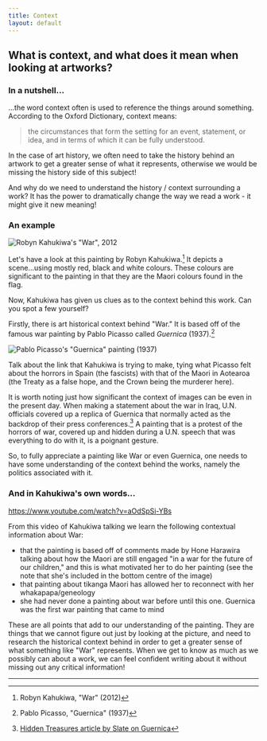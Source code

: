 ```yaml
---
title: Context
layout: default
---
```


## What is context, and what does it mean when looking at artworks?

### In a nutshell...

...the word context often is used to reference the things around something. According to the Oxford Dictionary, context means:

>the circumstances that form the setting for an event, statement, or idea, and in terms of which it can be fully understood.

In the case of art history, we often need to take the history behind an artwork to get a greater sense of what it represents, otherwise we would be missing the history side of this subject!

And why do we need to understand the history / context surrounding a work? It has the power to dramatically change the way we read a work - it might give it new meaning!

### An example 

![Robyn Kahukiwa's "War", 2012](https://assets.aucklandartgallery.com/assets/media/2014-five-maori-painters-main.jpg)

Let's have a look at this painting by Robyn Kahukiwa.[^1] It depicts a scene...using mostly red, black and white colours. These colours are significant to the painting in that they are the Maori colours found in the flag.

Now, Kahukiwa has given us clues as to the context behind this work. Can you spot a few yourself?

Firstly, there is art historical context behind "War." It is based off of the famous war painting by Pablo Picasso called *Guernica* (1937).[^2]

![Pablo Picasso's "Guernica" painting (1937)](https://www.pablopicasso.org/images/paintings/guernica3.jpg)

Talk about the link that Kahukiwa is trying to make, tying what Picasso felt about the horrors in Spain (the fascists) with that of the Maori in Aotearoa (the Treaty as a false hope, and the Crown being the murderer here). 

It is worth noting just how significant the context of images can be even in the present day. When making a statement about the war in Iraq, U.N. officials covered up a replica of Guernica that normally acted as the backdrop of their press conferences.[^3] A painting that is a protest of the horrors of war, covered up and hidden during a U.N. speech that was everything to do with it, is a poignant gesture.

So, to fully appreciate a painting like War or even Guernica, one needs to have some understanding of the context behind the works, namely the politics associated with it.

### And in Kahukiwa's own words...

https://www.youtube.com/watch?v=aOdSpSi-YBs

From this video of Kahukiwa talking we learn the following contextual information about War:

- that the painting is based off of comments made by Hone Harawira talking about how the Maori are still engaged "in a war for the future of our children," and this is what motivated her to do her painting (see the note that she's included in the bottom centre of the image)
- that painting about tikanga Maori has allowed her to reconnect with her whakapapa/geneology 
- she had never done a painting about war before until this one. Guernica was the first war painting that came to mind

These are all points that add to our understanding of the painting. They are things that we cannot figure out just by looking at the picture, and need to research the historical context behind in order to get a greater sense of what something like "War" represents. When we get to know as much as we possibly can about a work, we can feel confident writing about it without missing out any critical information!

---

[^1]: Robyn Kahukiwa, "War" (2012)
[^2]: Pablo Picasso, "Guernica" (1937)
[^3]: [Hidden Treasures article by Slate on Guernica](https://slate.com/news-and-politics/2003/02/what-s-behind-the-u-n-cover-up-of-picasso-s-guernica.html)